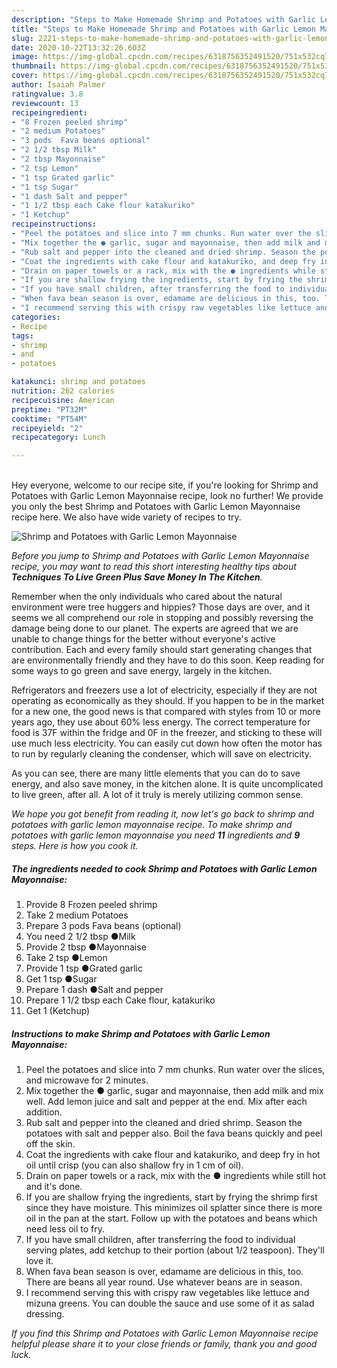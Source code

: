 ```yaml
---
description: "Steps to Make Homemade Shrimp and Potatoes with Garlic Lemon Mayonnaise"
title: "Steps to Make Homemade Shrimp and Potatoes with Garlic Lemon Mayonnaise"
slug: 2221-steps-to-make-homemade-shrimp-and-potatoes-with-garlic-lemon-mayonnaise
date: 2020-10-22T13:32:26.603Z
image: https://img-global.cpcdn.com/recipes/6318756352491520/751x532cq70/shrimp-and-potatoes-with-garlic-lemon-mayonnaise-recipe-main-photo.jpg
thumbnail: https://img-global.cpcdn.com/recipes/6318756352491520/751x532cq70/shrimp-and-potatoes-with-garlic-lemon-mayonnaise-recipe-main-photo.jpg
cover: https://img-global.cpcdn.com/recipes/6318756352491520/751x532cq70/shrimp-and-potatoes-with-garlic-lemon-mayonnaise-recipe-main-photo.jpg
author: Isaiah Palmer
ratingvalue: 3.8
reviewcount: 13
recipeingredient:
- "8 Frozen peeled shrimp"
- "2 medium Potatoes"
- "3 pods  Fava beans optional"
- "2 1/2 tbsp Milk"
- "2 tbsp Mayonnaise"
- "2 tsp Lemon"
- "1 tsp Grated garlic"
- "1 tsp Sugar"
- "1 dash Salt and pepper"
- "1 1/2 tbsp each Cake flour katakuriko"
- "1 Ketchup"
recipeinstructions:
- "Peel the potatoes and slice into 7 mm chunks. Run water over the slices, and microwave for 2 minutes."
- "Mix together the ● garlic, sugar and mayonnaise, then add milk and mix well. Add lemon juice and salt and pepper at the end. Mix after each addition."
- "Rub salt and pepper into the cleaned and dried shrimp. Season the potatoes with salt and pepper also. Boil the fava beans quickly and peel off the skin."
- "Coat the ingredients with cake flour and katakuriko, and deep fry in hot oil until crisp (you can also shallow fry in 1 cm of oil)."
- "Drain on paper towels or a rack, mix with the ● ingredients while still hot and it&#39;s done."
- "If you are shallow frying the ingredients, start by frying the shrimp first since they have moisture. This minimizes oil splatter since there is more oil in the pan at the start. Follow up with the potatoes and beans which need less oil to fry."
- "If you have small children, after transferring the food to individual serving plates, add ketchup to their portion (about 1/2 teaspoon). They&#39;ll love it."
- "When fava bean season is over, edamame are delicious in this, too. There are beans all year round. Use whatever beans are in season."
- "I recommend serving this with crispy raw vegetables like lettuce and mizuna greens. You can double the sauce and use some of it as salad dressing."
categories:
- Recipe
tags:
- shrimp
- and
- potatoes

katakunci: shrimp and potatoes 
nutrition: 262 calories
recipecuisine: American
preptime: "PT32M"
cooktime: "PT54M"
recipeyield: "2"
recipecategory: Lunch

---
```

<br>
Hey everyone, welcome to our recipe site, if you're looking for Shrimp and Potatoes with Garlic Lemon Mayonnaise recipe, look no further! We provide you only the best Shrimp and Potatoes with Garlic Lemon Mayonnaise recipe here. We also have wide variety of recipes to try.
<br>


![Shrimp and Potatoes with Garlic Lemon Mayonnaise](https://img-global.cpcdn.com/recipes/6318756352491520/751x532cq70/shrimp-and-potatoes-with-garlic-lemon-mayonnaise-recipe-main-photo.jpg)

<i>Before you jump to Shrimp and Potatoes with Garlic Lemon Mayonnaise recipe, you may want to read this short interesting healthy tips about 
<strong>Techniques To Live Green Plus Save Money In The Kitchen</strong>.</i>
</br>

Remember when the only individuals who cared about the natural environment were tree huggers and hippies? Those days are over, and it seems we all comprehend our role in stopping and possibly reversing the damage being done to our planet. The experts are agreed that we are unable to change things for the better without everyone's active contribution. Each and every family should start generating changes that are environmentally friendly and they have to do this soon. Keep reading for some ways to go green and save energy, largely in the kitchen.

Refrigerators and freezers use a lot of electricity, especially if they are not operating as economically as they should. If you happen to be in the market for a new one, the good news is that compared with styles from 10 or more years ago, they use about 60% less energy. The correct temperature for food is 37F within the fridge and 0F in the freezer, and sticking to these will use much less electricity. You can easily cut down how often the motor has to run by regularly cleaning the condenser, which will save on electricity.

As you can see, there are many little elements that you can do to save energy, and also save money, in the kitchen alone. It is quite uncomplicated to live green, after all. A lot of it truly is merely utilizing common sense.


<i>We hope you got benefit from reading it, now let's go back to shrimp and potatoes with garlic lemon mayonnaise recipe. To make shrimp and potatoes with garlic lemon mayonnaise you need <strong>11</strong> ingredients and <strong>9</strong> steps. Here is how you cook it.
</i>

##### The ingredients needed to cook Shrimp and Potatoes with Garlic Lemon Mayonnaise:

1. Provide 8 Frozen peeled shrimp
1. Take 2 medium Potatoes
1. Prepare 3 pods  Fava beans (optional)
1. You need 2 1/2 tbsp ●Milk
1. Provide 2 tbsp ●Mayonnaise
1. Take 2 tsp ●Lemon
1. Provide 1 tsp ●Grated garlic
1. Get 1 tsp ●Sugar
1. Prepare 1 dash ●Salt and pepper
1. Prepare 1 1/2 tbsp each Cake flour, katakuriko
1. Get 1 (Ketchup)


##### Instructions to make Shrimp and Potatoes with Garlic Lemon Mayonnaise:

1. Peel the potatoes and slice into 7 mm chunks. Run water over the slices, and microwave for 2 minutes.
1. Mix together the ● garlic, sugar and mayonnaise, then add milk and mix well. Add lemon juice and salt and pepper at the end. Mix after each addition.
1. Rub salt and pepper into the cleaned and dried shrimp. Season the potatoes with salt and pepper also. Boil the fava beans quickly and peel off the skin.
1. Coat the ingredients with cake flour and katakuriko, and deep fry in hot oil until crisp (you can also shallow fry in 1 cm of oil).
1. Drain on paper towels or a rack, mix with the ● ingredients while still hot and it&#39;s done.
1. If you are shallow frying the ingredients, start by frying the shrimp first since they have moisture. This minimizes oil splatter since there is more oil in the pan at the start. Follow up with the potatoes and beans which need less oil to fry.
1. If you have small children, after transferring the food to individual serving plates, add ketchup to their portion (about 1/2 teaspoon). They&#39;ll love it.
1. When fava bean season is over, edamame are delicious in this, too. There are beans all year round. Use whatever beans are in season.
1. I recommend serving this with crispy raw vegetables like lettuce and mizuna greens. You can double the sauce and use some of it as salad dressing.


<i>If you find this Shrimp and Potatoes with Garlic Lemon Mayonnaise recipe helpful please share it to your close friends or family, thank you and good luck.</i>
